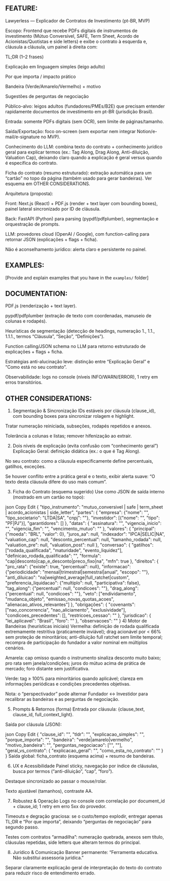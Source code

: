 ## FEATURE:

Lawyerless — Explicador de Contratos de Investimento (pt-BR, MVP)

Escopo: Frontend que recebe PDFs digitais de instrumentos de investimento (Mútuo Conversível, SAFE, Term Sheet, Acordo de Acionistas/Quotistas e side letters) e exibe o contrato à esquerda e, cláusula a cláusula, um painel à direita com:

TL;DR (1–2 frases)

Explicação em linguagem simples (leigo adulto)

Por que importa / impacto prático

Bandeira (Verde/Amarelo/Vermelho) + motivo

Sugestões de perguntas de negociação

Público-alvo: leigos adultos (fundadores/PMEs/B2E) que precisam entender rapidamente documentos de investimento em pt-BR (jurisdição Brasil).

Entrada: somente PDFs digitais (sem OCR), sem limite de páginas/tamanho.

Saída/Exportação: foco on-screen (sem exportar nem integrar Notion/e-mail/e-signature no MVP).

Conhecimento do LLM: combina texto do contrato + conhecimento jurídico geral para explicar termos (ex.: Tag Along, Drag Along, Anti-diluição, Valuation Cap), deixando claro quando a explicação é geral versus quando é específica do contrato.

Ficha do contrato (resumo estruturado): extração automática para um “cartão” no topo da página (também usado para gerar bandeiras). Ver esquema em OTHER CONSIDERATIONS.

Arquitetura (proposta):

Front: Next.js (React) + PDF.js (render + text layer com bounding boxes), painel lateral sincronizado por ID de cláusula.

Back: FastAPI (Python) para parsing (pypdf/pdfplumber), segmentação e orquestração de prompts.

LLM: provedores cloud (OpenAI / Google), com function-calling para retornar JSON (explicações + flags + ficha).

Não é aconselhamento jurídico: alerta claro e persistente no painel.

## EXAMPLES:

[Provide and explain examples that you have in the `examples/` folder]

## DOCUMENTATION:

PDF.js (renderização + text layer).

pypdf/pdfplumber (extração de texto com coordenadas, manuseio de colunas e rodapés).

Heurísticas de segmentação (detecção de headings, numeração 1., 1.1., 1.1.1., termos “Cláusula”, “Seção”, “Definições”).

Function calling/JSON schema no LLM para retorno estruturado de explicações + flags + ficha.

Estratégias anti-alucinação leve: distinção entre “Explicação Geral” e “Como está no seu contrato”.

Observabilidade: logs no console (níveis INFO/WARN/ERROR), 1 retry em erros transitórios.

## OTHER CONSIDERATIONS:

1) Segmentação & Sincronização
IDs estáveis por cláusula (clause_id), com bounding boxes para sincronizar rolagem e highlight.

Tratar numeração reiniciada, subseções, rodapés repetidos e anexos.

Tolerância a colunas e listas; remover hifenização ao extrair.

2) Dois níveis de explicação (evita confusão com “conhecimento geral”)
Explicação Geral: definição didática (ex.: o que é Tag Along).

No seu contrato: como a cláusula especificamente define percentuais, gatilhos, exceções.

Se houver conflito entre a prática geral e o texto, exibir alerta suave: “O texto desta cláusula difere do uso mais comum”.

3) Ficha do Contrato (esquema sugerido)
Use como JSON de saída interno (mostrado em um cartão no topo):

json
Copy
Edit
{
  "tipo_instrumento": "mutuo_conversivel | safe | term_sheet | acordo_acionistas | side_letter",
  "partes": {
    "empresa": {"nome": "", "tipo_societario": "LTDA|SA", "cnpj": ""},
    "investidor": [{"nome": "", "tipo": "PF|PJ"}],
    "garantidores": []
  },
  "datas": {
    "assinatura": "",
    "vigencia_inicio": "",
    "vigencia_fim": "",
    "vencimento_mutuo": ""
  },
  "valores": {
    "principal": {"moeda": "BRL", "valor": 0},
    "juros_aa": null,
    "indexador": "IPCA|SELIC|NA",
    "valuation_cap": null,
    "desconto_percentual": null,
    "tamanho_rodada": null,
    "valuation_pre": null,
    "valuation_post": null
  },
  "conversao": {
    "gatilhos": ["rodada_qualificada", "maturidade", "evento_liquidez"],
    "definicao_rodada_qualificada": "",
    "formula": "cap|desconto|cap_e_desconto|preco_fixo|na",
    "mfn": true
  },
  "direitos": {
    "pro_rata": {"existe": true, "percentual": null},
    "informacao": {"periodicidade": "mensal|trimestral|semestral|anual", "escopo": ""},
    "anti_diluicao": "na|weighted_average|full_ratchet|custom",
    "preferencia_liquidacao": {"multiplo": null, "participativa": false},
    "tag_along": {"percentual": null, "condicoes": ""},
    "drag_along": {"percentual": null, "condicoes": ""},
    "veto": ["endividamento", "mudanca_objeto", "emissao_novas_quotas_acoes", "alienacao_ativos_relevantes"]
  },
  "obrigações": {
    "covenants": ["nao_concorrencia", "nao_aliciamento", "exclusividade"],
    "condicoes_precedentes": [],
    "restricoes_cessao": ""
  },
  "jurisdicao": {
    "lei_aplicavel": "Brasil",
    "foro": ""
  },
  "observacoes": ""
}
4) Motor de Bandeiras (heurísticas iniciais)
Vermelha: definição de rodada qualificada extremamente restritiva (praticamente inviável); drag acionável por < 66% sem proteção de minoritários; anti-diluição full ratchet sem limite temporal; recompra de participação do fundador a valor nominal em múltiplos cenários.

Amarela: cap omisso quando o instrumento sinaliza desconto muito baixo; pro rata sem janela/condições; juros do mútuo acima de prática de mercado; foro distante sem justificativa.

Verde: tag ≥ 100% para minoritários quando aplicável; clareza em informações periódicas e condições precedentes objetivas.

Nota: o “perspectivador” pode alternar Fundador ↔ Investidor para recalibrar as bandeiras e as perguntas de negociação.

5) Prompts & Retornos (forma)
Entrada por cláusula: {clause_text, clause_id, full_context_light}.

Saída por cláusula (JSON):

json
Copy
Edit
{
  "clause_id": "",
  "tldr": "",
  "explicacao_simples": "",
  "porque_importa": "",
  "bandeira": "verde|amarelo|vermelho",
  "motivo_bandeira": "",
  "perguntas_negociacao": ["", ""],
  "geral_vs_contrato": {
    "explicacao_geral": "",
    "como_esta_no_contrato": ""
  }
}
Saída global: ficha_contrato (esquema acima) + resumo de bandeiras.

6) UX e Acessibilidade
Painel sticky, navegação por índice de cláusulas, busca por termos (“anti-diluição”, “cap”, “foro”).

Destaque sincronizado ao passar o mouse/rolar.

Texto ajustável (tamanhos), contraste AA.

7) Robustez & Operação
Logs no console com correlação por document_id + clause_id; 1 retry em erro 5xx do provedor.

Timeouts e degração graciosa: se o custo/tempo explodir, entregar apenas TL;DR e “Por que importa”, deixando “perguntas de negociação” para segundo passo.

Testes com contratos “armadilha”: numeração quebrada, anexos sem título, cláusulas repetidas, side letters que alteram termos do principal.

8) Jurídico & Comunicação
Banner permanente: “Ferramenta educativa. Não substitui assessoria jurídica.”

Separar claramente explicação geral de interpretação do texto do contrato para reduzir risco de entendimento errado.


